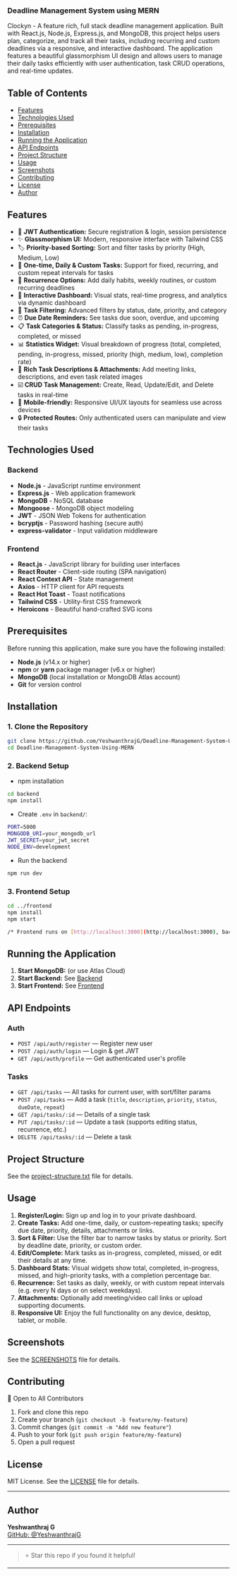 ### Deadline Management System using MERN

Clockyn - A feature rich, full stack deadline management application. Built with React.js, Node.js, Express.js, and MongoDB, this project helps users plan, categorize, and track all their tasks, including recurring and custom deadlines via a responsive, and interactive dashboard. The application features a beautiful glassmorphism UI design and allows users to manage their daily tasks efficiently with user authentication, task CRUD operations, and real-time updates.

## Table of Contents

- [Features](#features)
- [Technologies Used](#technologies-used)
- [Prerequisites](#prerequisites)
- [Installation](#installation)
- [Running the Application](#running-the-application)
- [API Endpoints](#api-endpoints)
- [Project Structure](#project-structure)
- [Usage](#usage)
- [Screenshots](#screenshots)
- [Contributing](#contributing)
- [License](#license)
- [Author](#author)

## Features

- 🔐 **JWT Authentication:** Secure registration & login, session persistence
- ✨ **Glassmorphism UI:** Modern, responsive interface with Tailwind CSS
- 🏷️ **Priority-based Sorting:** Sort and filter tasks by priority (High, Medium, Low)
- 📅 **One-time, Daily & Custom Tasks:** Support for fixed, recurring, and custom repeat intervals for tasks
- 🔄 **Recurrence Options:** Add daily habits, weekly routines, or custom recurring deadlines
- 📅 **Interactive Dashboard:** Visual stats, real-time progress, and analytics via dynamic dashboard
- 🧩 **Task Filtering:** Advanced filters by status, date, priority, and category
- ⏰ **Due Date Reminders:** See tasks due soon, overdue, and upcoming
- 📋 **Task Categories & Status:** Classify tasks as pending, in-progress, completed, or missed
- 📊 **Statistics Widget:** Visual breakdown of progress (total, completed, pending, in-progress, missed, priority (high, medium, low), completion rate)
- 📝 **Rich Task Descriptions & Attachments:** Add meeting links, descriptions, and even task related images
- ☑️ **CRUD Task Management:** Create, Read, Update/Edit, and Delete tasks in real-time
- 🎨 **Mobile-friendly:** Responsive UI/UX layouts for seamless use across devices
- 🔒 **Protected Routes:** Only authenticated users can manipulate and view their tasks

## Technologies Used

### Backend
- **Node.js** - JavaScript runtime environment
- **Express.js** - Web application framework
- **MongoDB** - NoSQL database
- **Mongoose** - MongoDB object modeling
- **JWT** - JSON Web Tokens for authentication
- **bcryptjs** - Password hashing (secure auth)
- **express-validator** - Input validation middleware

### Frontend
- **React.js** - JavaScript library for building user interfaces
- **React Router** - Client-side routing (SPA navigation)
- **React Context API** - State management
- **Axios** - HTTP client for API requests
- **React Hot Toast** - Toast notifications
- **Tailwind CSS** - Utility-first CSS framework
- **Heroicons** - Beautiful hand-crafted SVG icons

## Prerequisites

Before running this application, make sure you have the following installed:

- **Node.js** (v14.x or higher)
- **npm** or **yarn** package manager (v6.x or higher)
- **MongoDB** (local installation or MongoDB Atlas account)
- **Git** for version control

## Installation

### 1. Clone the Repository

```bash
git clone https://github.com/YeshwanthrajG/Deadline-Management-System-Using-MERN.git
cd Deadline-Management-System-Using-MERN
```

### 2. Backend Setup

- npm installation

```bash
cd backend
npm install
```

- Create `.env` in `backend/`:

```bash
PORT=5000
MONGODB_URI=your_mongodb_url
JWT_SECRET=your_jwt_secret
NODE_ENV=development
```

- Run the backend

```bash
npm run dev
```


### 3. Frontend Setup

```bash
cd ../frontend
npm install
npm start

/* Frontend runs on [http://localhost:3000](http://localhost:3000), backend on [http://localhost:5000](http://localhost:5000). */
```

## Running the Application

1. **Start MongoDB:** (or use Atlas Cloud)
2. **Start Backend:** See [Backend](#2-backend-setup)
3. **Start Frontend:** See [Frontend](#3-frontend-setup)

## API Endpoints

### Auth
- `POST /api/auth/register` — Register new user
- `POST /api/auth/login` — Login & get JWT
- `GET /api/auth/profile` — Get authenticated user's profile

### Tasks
- `GET /api/tasks` — All tasks for current user, with sort/filter params
- `POST /api/tasks` — Add a task (`title`, `description`, `priority`, `status`, `dueDate`, `repeat`)
- `GET /api/tasks/:id` — Details of a single task
- `PUT /api/tasks/:id` — Update a task (supports editing status, recurrence, etc.)
- `DELETE /api/tasks/:id` — Delete a task

## Project Structure

See the [project-structure.txt](project-structure.txt) file for details.

## Usage

1. **Register/Login:** Sign up and log in to your private dashboard.
2. **Create Tasks:** Add one-time, daily, or custom-repeating tasks; specify due date, priority, details, attachments or links.
3. **Sort & Filter:** Use the filter bar to narrow tasks by status or priority. Sort by deadline date, priority, or custom order.
4. **Edit/Complete:** Mark tasks as in-progress, completed, missed, or edit their details at any time.
5. **Dashboard Stats:** Visual widgets show total, completed, in-progress, missed, and high-priority tasks, with a completion percentage bar.
6. **Recurrence:** Set tasks as daily, weekly, or with custom repeat intervals (e.g. every N days or on select weekdays).
7. **Attachments:** Optionally add meeting/video call links or upload supporting documents.
8. **Responsive UI:** Enjoy the full functionality on any device, desktop, tablet, or mobile.

## Screenshots

See the [SCREENSHOTS](screenshots.md) file for details.

## Contributing

📢 Open to All Contributors

1. Fork and clone this repo
2. Create your branch (`git checkout -b feature/my-feature`)
3. Commit changes (`git commit -m "Add new feature"`)
4. Push to your fork (`git push origin feature/my-feature`)
5. Open a pull request

## License

MIT License. See the [LICENSE](LICENSE) file for details.

---

## Author

**Yeshwanthraj G**  
[GitHub: @YeshwanthrajG](https://github.com/YeshwanthrajG)

---

> ⭐ Star this repo if you found it helpful!

---